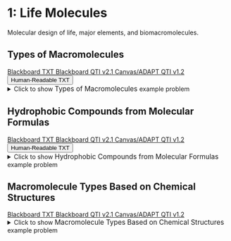 # 1: Life Molecules

Molecular design of life, major elements, and biomacromolecules.

## Types of Macromolecules

<div id="MC-macromolecules-button-container" class="button-container">
<a class="md-button custom-button bb_text" href="bbq-MC-macromolecules-questions.txt" download title="Download bbq-MC-macromolecules-questions.txt" aria-label="Click to download the Blackboard TXT file (bbq-MC-macromolecules-questions.txt)">
    <i class="fa fa-download"></i>Blackboard TXT
</a>
<a class="md-button custom-button bb_qti" href="downloads/blackboard_qti_v2_1-MC-macromolecules.zip" download title="Download blackboard_qti_v2_1-MC-macromolecules.zip" aria-label="Click to download the Blackboard QTI v2.1 file (blackboard_qti_v2_1-MC-macromolecules.zip)">
    <i class="fa fa-download"></i>Blackboard QTI v2.1
</a>
<a class="md-button custom-button canvas_qti" href="downloads/canvas_qti_v1_2-MC-macromolecules.zip" download title="Download canvas_qti_v1_2-MC-macromolecules.zip" aria-label="Click to download the Canvas/ADAPT QTI v1.2 file (canvas_qti_v1_2-MC-macromolecules.zip)">
    <i class="fa fa-download"></i>Canvas/ADAPT QTI v1.2
</a>
<button class="md-button custom-button human_read" onclick="window.open('downloads/human_readable-MC-macromolecules.html', '_blank')" title="View human_readable-MC-macromolecules.html" aria-label="Click to view the Human-Readable TXT file (human_readable-MC-macromolecules.html)">
    <i class="fa fa-eye"></i> Human-Readable TXT
</button>
</div><details>
  <summary>Click 
    <span style='font-weight: normal;'>
       to show
    </span>
    <span style='font-size: 1.1em; color: var(--md-primary-fg-color--dark)'>
      Types of Macromolecules
    </span>
    <span style='font-weight: normal;'>
      example problem
    </span>
  </summary>
  {% include "biochemistry/topic01/downloads/selftest-MC-macromolecules.html" %}

</details>


## Hydrophobic Compounds from Molecular Formulas

<div id="which_hydrophobic-simple-button-container" class="button-container">
<a class="md-button custom-button bb_text" href="bbq-which_hydrophobic-simple-questions.txt" download title="Download bbq-which_hydrophobic-simple-questions.txt" aria-label="Click to download the Blackboard TXT file (bbq-which_hydrophobic-simple-questions.txt)">
    <i class="fa fa-download"></i>Blackboard TXT
</a>
<a class="md-button custom-button bb_qti" href="downloads/blackboard_qti_v2_1-which_hydrophobic-simple.zip" download title="Download blackboard_qti_v2_1-which_hydrophobic-simple.zip" aria-label="Click to download the Blackboard QTI v2.1 file (blackboard_qti_v2_1-which_hydrophobic-simple.zip)">
    <i class="fa fa-download"></i>Blackboard QTI v2.1
</a>
<a class="md-button custom-button canvas_qti" href="downloads/canvas_qti_v1_2-which_hydrophobic-simple.zip" download title="Download canvas_qti_v1_2-which_hydrophobic-simple.zip" aria-label="Click to download the Canvas/ADAPT QTI v1.2 file (canvas_qti_v1_2-which_hydrophobic-simple.zip)">
    <i class="fa fa-download"></i>Canvas/ADAPT QTI v1.2
</a>
<button class="md-button custom-button human_read" onclick="window.open('downloads/human_readable-which_hydrophobic-simple.html', '_blank')" title="View human_readable-which_hydrophobic-simple.html" aria-label="Click to view the Human-Readable TXT file (human_readable-which_hydrophobic-simple.html)">
    <i class="fa fa-eye"></i> Human-Readable TXT
</button>
</div><details>
  <summary>Click 
    <span style='font-weight: normal;'>
       to show
    </span>
    <span style='font-size: 1.1em; color: var(--md-primary-fg-color--dark)'>
      Hydrophobic Compounds from Molecular Formulas
    </span>
    <span style='font-weight: normal;'>
      example problem
    </span>
  </summary>
  {% include "biochemistry/topic01/downloads/selftest-which_hydrophobic-simple.html" %}

</details>


## Macromolecule Types Based on Chemical Structures

<div id="which_macromolecule-button-container" class="button-container">
<a class="md-button custom-button bb_text" href="bbq-which_macromolecule-questions.txt" download title="Download bbq-which_macromolecule-questions.txt" aria-label="Click to download the Blackboard TXT file (bbq-which_macromolecule-questions.txt)">
    <i class="fa fa-download"></i>Blackboard TXT
</a>
<a class="md-button custom-button bb_qti" href="downloads/blackboard_qti_v2_1-which_macromolecule.zip" download title="Download blackboard_qti_v2_1-which_macromolecule.zip" aria-label="Click to download the Blackboard QTI v2.1 file (blackboard_qti_v2_1-which_macromolecule.zip)">
    <i class="fa fa-download"></i>Blackboard QTI v2.1
</a>
<a class="md-button custom-button canvas_qti" href="downloads/canvas_qti_v1_2-which_macromolecule.zip" download title="Download canvas_qti_v1_2-which_macromolecule.zip" aria-label="Click to download the Canvas/ADAPT QTI v1.2 file (canvas_qti_v1_2-which_macromolecule.zip)">
    <i class="fa fa-download"></i>Canvas/ADAPT QTI v1.2
</a>
</div><details>
  <summary>Click 
    <span style='font-weight: normal;'>
       to show
    </span>
    <span style='font-size: 1.1em; color: var(--md-primary-fg-color--dark)'>
      Macromolecule Types Based on Chemical Structures
    </span>
    <span style='font-weight: normal;'>
      example problem
    </span>
  </summary>
  {% include "biochemistry/topic01/downloads/selftest-which_macromolecule.html" %}

</details>


